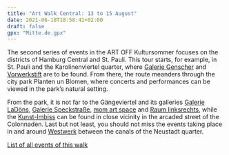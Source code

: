 ```yaml
---
title: "Art Walk Central: 13 to 15 August"
date: 2021-06-18T18:58:41+02:00
draft: false
gpx: "Mitte.de.gpx"
---
```


The second series of events in the ART OFF Kultursommer focuses on the districts of Hamburg Central and St. Pauli. This tour starts, for example, in St. Pauli and the Karolinenviertel quarter, 
where [Galerie Genscher](/places/galerie_genscher/) and [Vorwerkstift](/places/k_nstlerhaus_vorwerk-stift/) are to be found. From there, the route meanders through the city park Planten un Blomen, where concerts and performances can be viewed in the 
park’s natural setting.

<!--more-->

From the park, it is not far to the Gängeviertel and its galleries [Galerie LaDöns](/places/galerie_lad_ns/), [Galerie Speckstraße](/places/galerie_speckstra_e/), [mom art space](/places/mom_art_space/) and [Raum linksrechts](/places/raum_links-rechts/), while the [Kunst-Imbiss](/places/kunst-imbiss/) can be 
found in close vicinity in the arcaded street of the Colonnaden. Last but not least, you should not miss the events taking place in and around [Westwerk](/places/westwerk/) between the canals of the Neustadt quarter.

[List of all events of this walk](/walks/mitte/)
